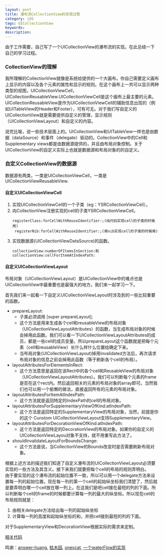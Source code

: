 ```yaml
---
layout: post
title: 瀑布流CollectionView的实现过程
category: iOS
tags: UICollectionView
keywords: 
description:
---
```


由于工作需要，自己写了一个UICollectionView的瀑布流的实现。在此总结一下自己的学习过程。

### CollectionView的理解 ###

我所理解的CollectionView就像是系统给提供的一个大画布。你自己需要定义画布上显示的内容以及各个元素的属性和显示的规则。在这个画布上一共可以显示两种类型的视图，UICollectionViewCell，UICollectionReusableView.UICollectionViewCell是这个画布上最主要的元素。UICollectionReusableView是作为UICollectionViewCell的辅助信息出现的（例如UITableView的Header和Footer），可有可无。对于我们写自定义的UICollectionView就是需要提供自定义的管理，显示规则（UICollectionViewLayout）和自定义的内容。

说完比喻，说一些技术层面上的。UICollectionView和UITableView一样也是由数据（dataSource）和事件（delegate）驱动的。CollectionView中的Cell和Supplementary views都是由数据源提供的，并且由布局对象控制。关于UICollectionView的自定义实际上也就是数据源和布局对象的的自定义。

### 自定义CollectionView的数据源 ###

数据源有两类，一类是UICollectionViewCell，一类是UICollectionViewReusableView.

#### 自定义UICollectionViewCell ####

1. 实现UICollectionViewCell的一个子类（eg：YSRCollectionViewCell）。
2. 向CollectionView注册实现的cell的子类YSRCollectionViewCell。
	<pre><code>registerClass:forCellWithReuseIdentifier:;(纯代码实现cell的子类的时候用)
	registerNib:forCellWithReuseIdentifier:;(用nib实现cell的子类的时候用)</code></pre>  
3. 实现数据源(UICollectionViewDataSource)的函数。
	```
	collectionView:numberOfItemsInSection:和collectionView:cellForItemAtIndexPath:
	```

#### 自定义UICollectionViewLayout ####

布局对象（UICollectionViewLayout）是UICollectionView中的难点也是UICollectionView中最重要也是最强大的地方。我们来一起学习一下。  

首先我们来一起看一下自定义UICollectionViewLayout时涉及到的一些比较重要的函数。  

- prepareLayout:  
	- 子类必须调用 [super prepareLayout];  
	- 这个方法是用来生成各个cell和reusableView的布局对象（UICollectionViewLayoutAttributes）的函数，当生成布局对象的时候会掉用此函数。我们可以看一下UICollectionViewLayoutAttributes的成员，都是一些cell的成员变量。所以prepareLayout这个函数就是把每个元素（cell和reusableView）长什么样什么位置给确定下来。
	- 当布局对象(UICollectionViewLayout)掉用invalidated方法后，再次请求布局对象的信息之前会掉用此函数（等于刷新各个cell的布局）。
- layoutAttributesForElementsInRect:  
	- 这个方法意思是返回在该Rect中的各个cell和ReusableView的布局对象（UICollectionViewLayoutAttributes）。我们可以判断每个元素的frame是否在这个rect内。然后返回相关的元素的布局对象的array即可。当然我们也可以用一个偷懒的做法，直接返回所有的元素的布局对象。  
- layoutAttributesForItemAtIndexPath:  
	- 这个方法就是返回特定的IndexPath的cell的布局对象。
- layoutAttributesForSupplementaryViewOfKind:atIndexPath:  
	- 这个方法是返回特定的SupplementaryView的布局对象，当然，前提是你的这个 Cunstom UICollectionViewLayout支持SupplementaryView。  
- layoutAttributesForDecorationViewOfKind:atIndexPath:  
	- 这个方法是返回特定的DecorationView的布局对象。如果你的自定义的UICollectionViewLayou对象不支持，就不用重写此方法了。  
- shouldInvalidateLayoutForBoundsChange:  
	- 这个方法是说，当CollectionView的Bounds改变时是否需要刷新布局对象。

根据上述方法的描述我们知道了自定义瀑布流的UICollectionViewLayout必须要实现的一些方法及其含义。接下来我们就要把每个cell的布局的规则弄明白。    
由于要实现的这个瀑布流的起始位置不一致，所以可以用一个delegate方法来设置每一列的起始位置。现在每一列的第一个cell的起始纵坐标我们清楚了，然后就是要弄明白哪一个cell放在哪一列上。在这我们是吧cell接在最短的列的下面。所以判断每个cell的frame的时候都要计算每一列的最大的纵坐标。所以现在cell的布局规则就是：  

1. 由相关delegate方法给出每一列的起始纵坐标
2. 计算每一列的高度和起始纵坐标的和，并把cell接到最短的列的下面。

对于SupplementaryView和DecorationView根据实际的需求来定制。  

[相关代码]()

鸣谢：[answer-huang](http://objccn.io/issue-3-3/), [枯木园](http://blog.csdn.net/lmbda/article/details/18051801), [onevcat](http://onevcat.com/2012/08/advanced-collection-view/), [一个waterFlow的实现](https://github.com/linshaolie/WaterFlow)